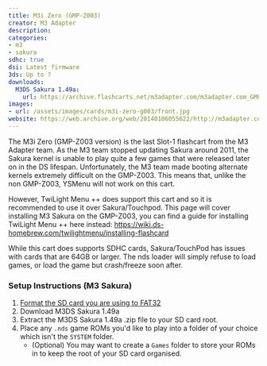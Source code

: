 ```yaml
---
title: M3i Zero (GMP-Z003)
creator: M3 Adapter
description:
categories:
- m3
- sakura
sdhc: true
dsi: Latest firmware
3ds: Up to ?
downloads:
  M3DS Sakura 1.49a:
    url: https://archive.flashcarts.net/m3adapter.com/m3adapter.com_GMP-Z003_Sakura_1.49a.zip
images:
- url: /assets/images/cards/m3i-zero-g003/front.jpg
website: https://web.archive.org/web/20140106055622/http://m3adapter.com/
---
```


The M3i Zero (GMP-Z003 version) is the last Slot-1 flashcart from the M3 Adapter team. As the M3 team stopped updating Sakura around 2011, the Sakura kernel is unable to play quite a few games that were released later on in the DS lifespan. Unfortunately, the M3 team made booting alternate kernels extremely difficult on the GMP-Z003. This means that, unlike the non GMP-Z003, YSMenu will not work on this cart. 

However, TwiLight Menu ++ does support this cart and so it is recommended to use it over Sakura/Touchpod. This page will cover installing M3 Sakura on the GMP-Z003, you can find a guide for installing TwiLight Menu ++ here instead: <https://wiki.ds-homebrew.com/twilightmenu/installing-flashcard>

While this cart does supports SDHC cards, Sakura/TouchPod has issues with cards that are 64GB or larger. The nds loader will simply refuse to load games, or load the game but crash/freeze soon after.

### Setup Instructions (M3 Sakura)
1. [Format the SD card you are using to FAT32](https://dsi.cfw.guide/sd-card-setup.html)
1. Download M3DS Sakura 1.49a
1. Extract the M3DS Sakura 1.49a .zip file to your SD card root.
1. Place any `.nds` game ROMs you'd like to play into a folder of your choice which isn't the `SYSTEM` folder.
    - (Optional) You may want to create a `Games` folder to store your ROMs in to keep the root of your SD card organised.